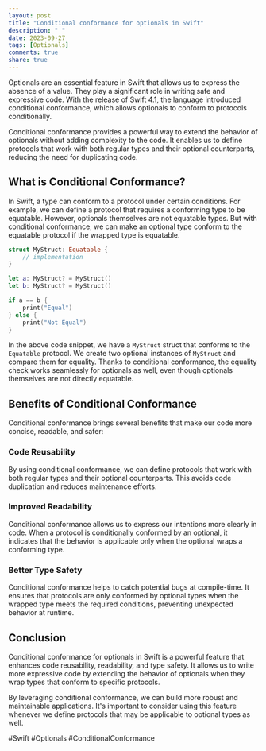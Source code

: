 ```yaml
---
layout: post
title: "Conditional conformance for optionals in Swift"
description: " "
date: 2023-09-27
tags: [Optionals]
comments: true
share: true
---
```


Optionals are an essential feature in Swift that allows us to express the absence of a value. They play a significant role in writing safe and expressive code. With the release of Swift 4.1, the language introduced conditional conformance, which allows optionals to conform to protocols conditionally.

Conditional conformance provides a powerful way to extend the behavior of optionals without adding complexity to the code. It enables us to define protocols that work with both regular types and their optional counterparts, reducing the need for duplicating code.

## What is Conditional Conformance?

In Swift, a type can conform to a protocol under certain conditions. For example, we can define a protocol that requires a conforming type to be equatable. However, optionals themselves are not equatable types. But with conditional conformance, we can make an optional type conform to the equatable protocol if the wrapped type is equatable.

```swift
struct MyStruct: Equatable {
    // implementation
}

let a: MyStruct? = MyStruct()
let b: MyStruct? = MyStruct()

if a == b {
    print("Equal")
} else {
    print("Not Equal")
}
```

In the above code snippet, we have a `MyStruct` struct that conforms to the `Equatable` protocol. We create two optional instances of `MyStruct` and compare them for equality. Thanks to conditional conformance, the equality check works seamlessly for optionals as well, even though optionals themselves are not directly equatable.

## Benefits of Conditional Conformance

Conditional conformance brings several benefits that make our code more concise, readable, and safer:

### Code Reusability

By using conditional conformance, we can define protocols that work with both regular types and their optional counterparts. This avoids code duplication and reduces maintenance efforts.

### Improved Readability

Conditional conformance allows us to express our intentions more clearly in code. When a protocol is conditionally conformed by an optional, it indicates that the behavior is applicable only when the optional wraps a conforming type.

### Better Type Safety

Conditional conformance helps to catch potential bugs at compile-time. It ensures that protocols are only conformed by optional types when the wrapped type meets the required conditions, preventing unexpected behavior at runtime.

## Conclusion

Conditional conformance for optionals in Swift is a powerful feature that enhances code reusability, readability, and type safety. It allows us to write more expressive code by extending the behavior of optionals when they wrap types that conform to specific protocols.

By leveraging conditional conformance, we can build more robust and maintainable applications. It's important to consider using this feature whenever we define protocols that may be applicable to optional types as well.

#Swift #Optionals #ConditionalConformance